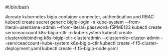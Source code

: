 #!/bin/bash

#create kubernetes bigip container connecter, authentication and RBAC
kubectl create secret generic bigip-login -n kube-system --from-literal=username=admin --from-literal=password=f5PME123
kubectl create serviceaccount k8s-bigip-ctlr -n kube-system
kubectl create clusterrolebinding k8s-bigip-ctlr-clusteradmin --clusterrole=cluster-admin --serviceaccount=kube-system:k8s-bigip-ctlr
kubectl create -f f5-cluster-deployment.yaml
kubectl create -f f5-bigip-node.yaml